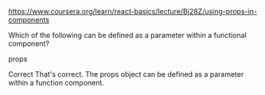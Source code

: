 https://www.coursera.org/learn/react-basics/lecture/Bj28Z/using-props-in-components

Which of the following can be defined as a parameter within a functional component?      

props    

Correct
That's correct. The props object can be defined as a parameter within a function component.